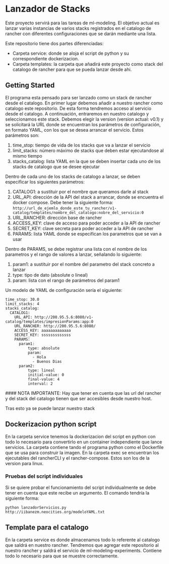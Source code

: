 <!-- README FO GIT HUB -->
# Lanzador de Stacks

Este proyecto servirá para las tareas de ml-modeling. El objetivo actual es lanzar varias instancias de varios stacks registrados en el catalogo de rancher con diferentes configuraciones que se darán mediante una lista.

Este repositorio tiene dos partes diferenciadas:
* Carpeta service: donde se aloja el script de python y su correspondiente dockerizacion.
* Carpeta templates: la carpeta que añadirá este proyecto como stack del catalogo de rancher para que se pueda lanzar desde ahi.


## Getting Started

El programa esta pensado para ser lanzado como un stack de rancher desde el catalogo.
En primer lugar debemos añadir a nuestro rancher como catalogo este repositorio. De esta forma tendremos acceso al servicio desde el catalogo.
A continuación, entraremos en nuestro catalogo y seleccionamos este stack. Debemos elegir la version (version actual: v0.1) y se solicitará la URL donde se encuentran los parámetros de configuración, en formato YAML, con los que se desea arrancar el servicio. Estos parámetros son:

1. time_stop: tiempo de vida de los stacks que va a lanzar el servicio
2. limit_stacks: número máximo de stacks que deben estar ejecutandose al mismo tiempo
3. stacks_catalog: lista YAML en la que se deben insertar cada uno de los stacks de catalogo que se desee ejecutar

Dentro de cada uno de los stacks de catalogo a lanzar, se deben especificar los siguientes parámetros:

1. CATALOG1: a sustituir por el nombre que queramos darle al stack
2. URL_API: dirección de la API del stack a arrancar, donde se encuentra el docker compose. Debe tener la siguiente forma: `http://url_de_ejemlo_donde_este_tu_rancher/v1-catalog/templates/nombre_del_catalogo:nobre_del_servicio:0`
3. URL_RANCHER: dirección base de rancher
4. ACCESS_KEY: clave de acceso para poder acceder a la API de rancher
5. SECRET_KEY: clave secreta para poder acceder a la API de rancher
6. PARAMS: lista YAML donde se especifican los parametros que se van a usar

Dentro de PARAMS, se debe registrar una lista con el nombre de los parametros y el rango de valores a lanzar, señalando lo siguiente:

1. param1: a sustituir por el nombre del parametro del stack concreto a lanzar
2. type: tipo de dato (absolute o lineal)
3. param: lista con el rango de parámetros del param1

Un modelo de YAML de configuración sería el siguiente:
	
	time_stop: 30.0
	limit_stacks: 4
	stacks_catalog:
	  CATALOG1:
	    URL_API: http://200.95.5.6:8080/v1-catalog/templates/impresionParams:app:0
	    URL_RANCHER: http://200.95.5.6:8080/
	    ACCESS_KEY: aaaaaaaaaaaaa
	    SECRET_KEY: sssssssssssss
	    PARAMS: 
	      param1:
	          type: absolute
	          param:
	            - Hola
	            - Buenos Dias
	      param2:
	          type: lineal
	          initial-value: 0
	          final-value: 4
	          interval: 2


#### NOTA IMPORTANTE: Hay que tener en cuenta que las url del rancher y del stack del catalogo tienen que ser accesibles desde nuestro host.

Tras esto ya se puede lanzar nuestro stack

## Dockerizacion python script

En la carpeta service tenemos la dockerizacion del script en python con todo lo necesario para convertirlo en un container independiente que lance servicios. La carpeta contiene tando el programa python como el Dockerfile que se usa para construir la imagen. En la carpeta exec se encuentran los ejecutables del rancherCLI y el rancher-compose. Estos son los de la version para linux.

### Pruebas del script individuales

Si se quiere probar el funcionamiento del script individualmente se debe tener en cuenta que este recibe un argumento.
El comando tendría la siguiente forma:

```
python lanzadorServicios.py http://iibanezm.neocities.org/modeloYAML.txt 
```

## Template para el catalogo

En la carpeta service es donde almacenamos todo lo referente al catalogo que saldrá en nuestro rancher. Tendremos que agregar este repositorio al nuestro rancher y saldrá el servicio de ml-modeling-experiments. Contiene todo lo necesario para que se muestre correctamente.
